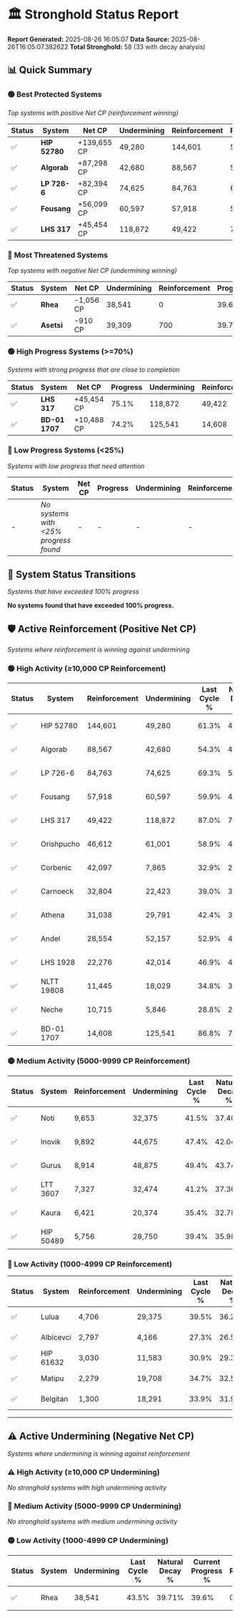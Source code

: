 # 🏛️ Stronghold Status Report

**Report Generated:** 2025-08-26 16:05:07
**Data Source:** 2025-08-26T16:05:07.382622
**Total Stronghold:** 58 (33 with decay analysis)

## 📊 Quick Summary

### 🟢 **Best Protected Systems**
*Top systems with positive Net CP (reinforcement winning)*

| Status | System | Net CP | Undermining | Reinforcement | Progress |
|--------|--------|--------|-------------|---------------|----------|
| ✅ | **HIP 52780** | +139,655 CP | 49,280 | 144,601 | 56.4% |
| ✅ | **Algorab** | +87,298 CP | 42,680 | 88,567 | 50.0% |
| ✅ | **LP 726-6** | +82,394 CP | 74,625 | 84,763 | 61.8% |
| ✅ | **Fousang** | +56,099 CP | 60,597 | 57,918 | 53.8% |
| ✅ | **LHS 317** | +45,454 CP | 118,872 | 49,422 | 75.1% |

### 🔴 **Most Threatened Systems**
*Top systems with negative Net CP (undermining winning)*

| Status | System | Net CP | Undermining | Reinforcement | Progress |
|--------|--------|--------|-------------|---------------|----------|
| ✅ | **Rhea** | -1,056 CP | 38,541 | 0 | 39.6% |
| ✅ | **Asetsi** | -910 CP | 39,309 | 700 | 39.7% |

### 🟢 **High Progress Systems (>=70%)**
*Systems with strong progress that are close to completion*

| Status | System | Net CP | Progress | Undermining | Reinforcement |
|--------|--------|--------|----------|-------------|---------------|
| ✅ | **LHS 317** | +45,454 CP | 75.1% | 118,872 | 49,422 |
| ✅ | **BD-01 1707** | +10,488 CP | 74.2% | 125,541 | 14,608 |

### 🔴 **Low Progress Systems (<25%)**
*Systems with low progress that need attention*

| Status | System | Net CP | Progress | Undermining | Reinforcement |
|--------|--------|--------|----------|-------------|---------------|
| - | *No systems with <25% progress found* | - | - | - | - |
## 🔄 System Status Transitions
*Systems that have exceeded 100% progress*

**No systems found that have exceeded 100% progress.**

## 🛡️ Active Reinforcement (Positive Net CP)
*Systems where reinforcement is winning against undermining*

### 🟢 High Activity (≥10,000 CP Reinforcement)

| Status | System | Reinforcement | Undermining | Last Cycle % | Natural Decay % | Current Progress % | Current CP | Net CP | Activity |
|--------|--------|---------------|-------------|--------------|-----------------|-------------------|------------|--------|----------|
| ✅ | HIP 52780 | 144,601 | 49,280 | 61.3% | 42.43% | 56.4% | 564,000 | +139,655 | 🟢 High Reinforcement |
| ✅ | Algorab | 88,567 | 42,680 | 54.3% | 41.27% | 50.0% | 500,000 | +87,298 | 🟢 High Reinforcement |
| ✅ | LP 726-6 | 84,763 | 74,625 | 69.3% | 53.56% | 61.8% | 618,000 | +82,394 | 🟢 High Reinforcement |
| ✅ | Fousang | 57,918 | 60,597 | 59.9% | 48.19% | 53.8% | 537,999 | +56,099 | 🟢 High Reinforcement |
| ✅ | LHS 317 | 49,422 | 118,872 | 87.0% | 70.55% | 75.1% | 750,999 | +45,454 | 🟢 High Reinforcement |
| ✅ | Orishpucho | 46,612 | 61,001 | 58.9% | 48.33% | 52.8% | 528,000 | +44,732 | 🟢 High Reinforcement |
| ✅ | Corbenic | 42,097 | 7,865 | 32.9% | 27.89% | 32.1% | 321,000 | +42,071 | 🟢 High Reinforcement |
| ✅ | Carnoeck | 32,804 | 22,423 | 39.0% | 33.56% | 36.8% | 368,000 | +32,434 | 🟢 High Reinforcement |
| ✅ | Athena | 31,038 | 29,791 | 42.4% | 36.37% | 39.4% | 393,999 | +30,348 | 🟢 High Reinforcement |
| ✅ | Andel | 28,554 | 52,157 | 52.9% | 44.99% | 47.7% | 477,000 | +27,135 | 🟢 High Reinforcement |
| ✅ | LHS 1928 | 22,276 | 42,014 | 46.9% | 40.68% | 42.7% | 427,000 | +20,194 | 🟢 High Reinforcement |
| ✅ | NLTT 19808 | 11,445 | 18,029 | 34.8% | 31.88% | 33.0% | 330,000 | +11,249 | 🟢 High Reinforcement |
| ✅ | Neche | 10,715 | 5,846 | 28.8% | 27.12% | 28.2% | 282,000 | +10,775 | 🟢 High Reinforcement |
| ✅ | BD-01 1707 | 14,608 | 125,541 | 86.8% | 73.15% | 74.2% | 742,000 | +10,488 | 🟢 High Reinforcement |

### 🟡 Medium Activity (5000-9999 CP Reinforcement)

| Status | System | Reinforcement | Undermining | Last Cycle % | Natural Decay % | Current Progress % | Current CP | Net CP | Activity |
|--------|--------|---------------|-------------|--------------|-----------------|-------------------|------------|--------|----------|
| ✅ | Noti | 9,653 | 32,375 | 41.5% | 37.40% | 38.3% | 382,999 | +8,981 | 🟡 Medium Reinforcement |
| ✅ | Inovik | 9,892 | 44,675 | 47.4% | 42.04% | 42.9% | 429,000 | +8,568 | 🟡 Medium Reinforcement |
| ✅ | Gurus | 8,914 | 48,875 | 49.4% | 43.74% | 44.5% | 445,000 | +7,639 | 🟡 Medium Reinforcement |
| ✅ | LTT 3607 | 7,327 | 32,474 | 41.2% | 37.36% | 38.0% | 380,000 | +6,441 | 🟡 Medium Reinforcement |
| ✅ | Kaura | 6,421 | 20,374 | 35.4% | 32.78% | 33.4% | 333,999 | +6,161 | 🟡 Medium Reinforcement |
| ✅ | HIP 50489 | 5,756 | 28,750 | 39.4% | 35.98% | 36.5% | 365,000 | +5,153 | 🟡 Medium Reinforcement |

### 🔴 Low Activity (1000-4999 CP Reinforcement)

| Status | System | Reinforcement | Undermining | Last Cycle % | Natural Decay % | Current Progress % | Current CP | Net CP | Activity |
|--------|--------|---------------|-------------|--------------|-----------------|-------------------|------------|--------|----------|
| ✅ | Lulua | 4,706 | 29,375 | 39.5% | 36.20% | 36.6% | 366,000 | +4,014 | 🔵 Low Reinforcement |
| ✅ | Albicevci | 2,797 | 4,166 | 27.3% | 26.58% | 26.9% | 268,999 | +3,180 | 🔵 Low Reinforcement |
| ✅ | HIP 61632 | 3,030 | 11,583 | 30.9% | 29.39% | 29.7% | 297,000 | +3,055 | 🔵 Low Reinforcement |
| ✅ | Matipu | 2,279 | 19,708 | 34.7% | 32.50% | 32.7% | 327,000 | +1,978 | 🔵 Low Reinforcement |
| ✅ | Belgitan | 1,300 | 18,291 | 33.9% | 31.99% | 32.1% | 321,000 | +1,124 | 🔵 Low Reinforcement |


---

## ⚠️ Active Undermining (Negative Net CP)
*Systems where undermining is winning against reinforcement*

### ⚠️ High Activity (≥10,000 CP Undermining)

*No stronghold systems with high undermining activity*

### 🔶 Medium Activity (5000-9999 CP Undermining)

*No stronghold systems with medium undermining activity*

### 🟡 Low Activity (1000-4999 CP Undermining)

| Status | System | Undermining | Last Cycle % | Natural Decay % | Current Progress % | Reinforcement | Current CP | Net CP | Activity |
|--------|--------|-------------|--------------|-----------------|-------------------|---------------|------------|--------|----------|
| ✅ | Rhea | 38,541 | 43.5% | 39.71% | 39.6% | 0 | 396,000 | -1,056 | 🟡 Low Undermining |
